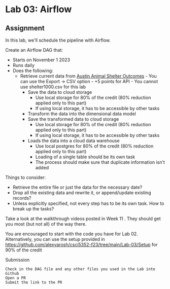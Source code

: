 # Lab 03: Airflow

## Assignment
In this lab, we'll schedule the pipeline with Airflow.

Create an Airflow DAG that:

- Starts on November 1 2023
- Runs daily
- Does the following:
    - Retrieve current data from [Austin Animal Shelter Outcomes](https://data.austintexas.gov/Health-and-Community-Services/Austin-Animal-Center-Outcomes/9t4d-g238)
            - You can use the Export -> CSV option
            - +5 points for API
            - You cannot use shelter1000.csv for this lab
        - Save the data to cloud storage
            - Use local storage for 80% of the credit (80% reduction applied only to this part)
            - If using local storage, it has to be accessible by other tasks
        - Transform the data into the dimensional data model
        - Save the transformed data to cloud storage
            - Use local storage for 80% of the credit (80% reduction applied only to this part)
            - If using local storage, it has to be accessible by other tasks
        - Loads the data into a cloud data warehouse
            - Use local postgres for 80% of the credit (80% reduction applied only to this part)
            - Loading of a single table should be its own task
            - The process should make sure that duplicate information isn't added

Things to consider:

- Retrieve the entire file or just the data for the necessary date?
- Drop all the existing data and rewrite it, or append/update existing records?
- Unless explicitly specified, not every step has to be its own task. How to break up the tasks?

Take a look at the walkthrough videos posted in Week 11 . They should get you most (but not all) of the way there.

You are encouraged to start with the code you have for Lab 02. Alternatively, you can use the setup provided in https://github.com/alexyarosh/csci5352-f23/tree/main/Lab-03/Setup for 90\% of the credit



 

Submission

    Check in the DAG file and any other files you used in the Lab into Github
    Open a PR
    Submit the link to the PR
